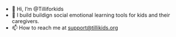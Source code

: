 - 👋 Hi, I’m @Tilliforkids
- 👀 I build buildign social emotional learning tools for kids and their caregivers.
- 📫 How to reach me at support@tillikids.org

